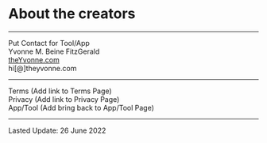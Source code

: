 # About the creators

---
Put Contact for Tool/App  
Yvonne M. Beine FitzGerald  
[theYvonne.com](https://theyvonne.com)  
hi[@]theyvonne.com  

---

Terms (Add link to Terms Page)  
Privacy (Add link to Privacy Page)  
App/Tool (Add bring back to App/Tool Page)    

---
Lasted Update: 26 June 2022 
